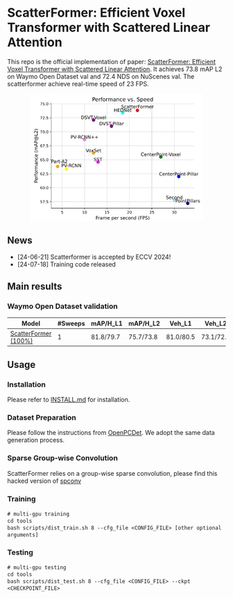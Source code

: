 # ScatterFormer: Efficient Voxel Transformer with Scattered Linear Attention
	

This repo is the official implementation of paper: [ScatterFormer: Efficient Voxel Transformer with Scattered Linear Attention](assets/scatterformer.pdf). It achieves 73.8 mAP L2 on Waymo Open Dataset val and 72.4 NDS on NuScenes val. The scatterformer achieve real-time speed of 23 FPS.

<!-- > ScatterFormer: Efficient Voxel Transformer with Scattered Linear Attention
>
> [Chenhang He*](https://skyhehe123.github.io/), Ruihuang Li, Guowen Zhang, Lei Zhang -->


<div align="center">
  <img src="assets/performance.png" width="400"/>
</div>

## News
- [24-06-21] Scatterformer is accepted by ECCV 2024!  
- [24-07-18] Training code released 










## Main results

### Waymo Open Dataset validation
|  Model  |  #Sweeps | mAP/H_L1 | mAP/H_L2 | Veh_L1 | Veh_L2 | Ped_L1 | Ped_L2 | Cyc_L1 | Cyc_L2 | Log |
|---------|---------|--------|--------|--------|--------|--------|--------|--------|--------|--------|
|  [ScatterFormer (100%)](tools/cfgs/dsvt_models/dsvt_plain_1f_onestage.yaml) | 1       |  81.8/79.7  | 75.7/73.8  | 81.0/80.5 | 73.1/72.7 | 84.5/79.9 | 77.0/72.6 | 79.9/78.9 | 77.1/76.1 | [Log](https://drive.google.com/file/d/1WamAN8tBRg8aq35Ia6PsEdkYo-jxKNS1/view?usp=sharing) |


<!-- ### NuScenes validation
|  Model  | mAP | NDS | mATE | mASE | mAOE | mAVE| mAAE | ckpt | Log |
|---------|---------|--------|---------|---------|--------|---------|--------|--------|--------|
|  [ScatterFormer](tools/cfgs/dsvt_models/dsvt_plain_1f_onestage_nusences.yaml) | 66.4 | 71.1 | 27.0 | 24.8 | 27.2 | 22.6 | 18.9| [ckpt](https://drive.google.com/file/d/10d7c-uJxg5w4GN-JmRBQi4gQDwHiOHxP/view?usp=drive_link)| [Log](https://drive.google.com/file/d/1xAQgcT8Ld0-qL9z1KD_khWXuukpoBBo9/view?usp=drive_link)|  -->



## Usage
### Installation
Please refer to [INSTALL.md](docs/INSTALL.md) for installation.

### Dataset Preparation
Please follow the instructions from [OpenPCDet](https://github.com/open-mmlab/OpenPCDet/blob/master/docs/GETTING_STARTED.md). We adopt the same data generation process.

### Sparse Group-wise Convolution
ScatterFormer relies on a group-wise sparse convolution, please find this hacked version of [spconv](https://github.com/skyhehe123/spconv) 

### Training
```
# multi-gpu training
cd tools
bash scripts/dist_train.sh 8 --cfg_file <CONFIG_FILE> [other optional arguments]
```

### Testing
```
# multi-gpu testing
cd tools
bash scripts/dist_test.sh 8 --cfg_file <CONFIG_FILE> --ckpt <CHECKPOINT_FILE>
```


